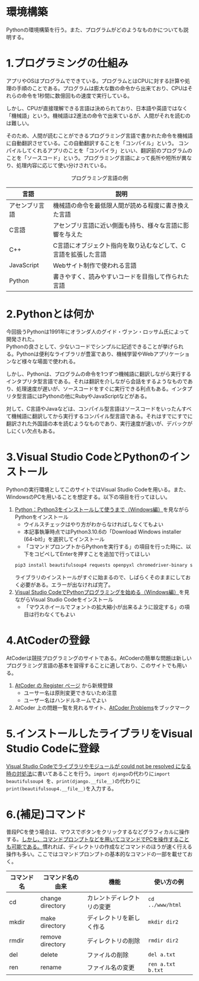 # 環境構築
Pythonの環境構築を行う。また、プログラムがどのようなものかについても説明する。

# 1.プログラミングの仕組み
アプリやOSはプログラムでできている。プログラムとはCPUに対する計算や処理の手順のことである。プログラムは膨大な数の命令から出来ており、CPUはそれらの命令を1秒間に数億回もの速度で実行している。


しかし、CPUが直接理解できる言語は決められており、日本語や英語ではなく「機械語」という。機械語は2進法の命令で出来ているが、人間がそれを読むのは難しい。


そのため、人間が読むことができるプログラミング言語で書かれた命令を機械語に自動翻訳させている。この自動翻訳することを「コンパイル」という。 コンパイルしてくれるアプリのことを「コンパイラ」といい、翻訳前のプログラムのことを「ソースコード」という。プログラミング言語によって長所や短所が異なり、処理内容に応じて使い分けされている。

<div style="text-align: center;">
プログラミング言語の例
</div>

| 言語           | 説明                                                           | 
| -------------- | -------------------------------------------------------------- | 
| アセンブリ言語 | 機械語の命令を最低限人間が読める程度に書き換えた言語           | 
| C言語          | アセンブリ言語に近い側面も持ち、様々な言語に影響を与えた       | 
| C++            | C言語にオブジェクト指向を取り込むなどして、C言語を拡張した言語 | 
| JavaScript     | Webサイト制作で使われる言語                                    | 
| Python         | 書きやすく、読みやすいコードを目指して作られた言語             | 

# 2.Pythonとは何か
今回扱うPythonは1991年にオランダ人のグイド・ヴァン・ロッサム氏によって開発された。  
Pythonの良さとして、少ないコードでシンプルに記述できることが挙げられる。Pythonは便利なライブラリが豊富であり、機械学習やWebアプリケーションなど様々な場面で使われる。


しかし、Pythonは、プログラムの命令を1つずつ機械語に翻訳しながら実行するインタプリタ型言語である。それは翻訳を介しながら会話をするようなものであり、処理速度が遅いが、ソースコードをすぐに実行できる利点もある。インタプリタ型言語にはPythonの他にRubyやJavaScriptなどがある。


対して、C言語やJavaなどは、コンパイル型言語はソースコードをいったんすべて機械語に翻訳してから実行するコンパイル型言語である。それはすでにすでに翻訳された外国語の本を読むようなものであり、実行速度が速いが、デバックがしにくい欠点もある。
# 3.Visual Studio CodeとPythonのインストール
Pythonの実行環境としてこのサイトではVisual Studio Codeを用いる。また、WindowsのPCを用いることを想定する。以下の項目を行ってほしい。
1. [Python：Python3をインストールして使うまで（Windows編）](https://dianxnao.com/python3%e3%82%92%e3%82%a4%e3%83%b3%e3%82%b9%e3%83%88%e3%83%bc%e3%83%ab%e3%81%97%e3%81%a6%e4%bd%bf%e3%81%86%e3%81%be%e3%81%a7%ef%bc%88windows%e7%b7%a8%ef%bc%89/)を見ながらPythonをインストール
    - ウイルスチェックはやり方がわからなければしなくてもよい
    - 本記事執筆時点ではPython3.10.6の「Download Windows installer (64-bit)」を選択してインストール
    - 「コマンドプロンプトからPythonを実行する」の項目を行った時に、以下をコピペしてEnterを押すことを追加で行ってほしい  
     ```sh
     pip3 install beautifulsoup4 requests openpyxl chromedriver-binary selenium
     ```
     ライブラリのインストールがすぐに始まるので、しばらくそのままにしておく必要がある。エラーが出なければ完了。
2. [Visual Studio CodeでPythonプログラミングを始める（Windows編）](https://dianxnao.com/visual-studio-code%E3%81%A7python%E3%83%97%E3%83%AD%E3%82%B0%E3%83%A9%E3%83%9F%E3%83%B3%E3%82%B0%E3%82%92%E5%A7%8B%E3%82%81%E3%82%8B%EF%BC%88windows%E7%B7%A8%EF%BC%89/)を見ながらVisual Studio Codeをインストール
    - 「マウスホイールでフォントの拡大縮小が出来るように設定する」の項目は行わなくてもよい

# 4.AtCoderの登録
AtCoderは競技プログラミングのサイトである。AtCoderの簡単な問題は新しいプログラミング言語の基本を習得することに適しており、このサイトでも用いる。
1. [AtCoder の Register ページ](https://atcoder.jp/register) から新規登録
    - ユーサー名は原則変更できないため注意
    - ユーザー名はハンドルネームでよい
2. AtCoder 上の問題一覧を見れるサイト、[AtCoder Problems](https://kenkoooo.com/atcoder/#/table/)をブックマーク

# 5.インストールしたライブラリをVisual Studio Codeに登録
[Visual Studio Codeでライブラリやモジュールが could not be resolved になる時の対処法](https://startlab.jp/learning-python/vscode-settings/)に書いてあることを行う。` import django `の代わりに`import beautifulsoup4 `を、`print(django.__file__)`の代わりに`print(beautifulsoup4.__file__)`を入力する。

# 6.(補足)コマンド
普段PCを使う場合は、マウスでボタンをクリックするなどグラフィカルに操作する。[しかし、コマンドプロンプトなどを用いてコマンドでPCを操作することも可能である。](https://www.modis.co.jp/candidate/insight/column_28)慣れれば、ディレクトリの作成などコマンドのほうが速く行える操作も多い。ここではコマンドプロンプトの基本的なコマンドの一部を載せておく。

| コマンド名 | コマンド名の由来 | 機能                                         | 使い方の例                 |
| ---------- | ---------------- | -------------------------------------------- | ------------------------ |
| cd         | change directory | カレントディレクトリの変更                   | `cd ../www/html` |
|mkdir       | make directory   |ディレクトリを新しく作る                      | `mkdir dir2` |
|rmdir       | remove directory | ディレクトリの削除                           | `rmdir dir2`|
| del        | delete           | ファイルの削除                               | `del a.txt`  |
| ren       | rename            | ファイル名の変更                             | `ren a.txt b.txt`|
